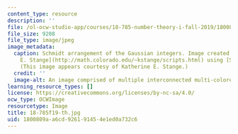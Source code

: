 ```yaml
---
content_type: resource
description: ''
file: /ol-ocw-studio-app/courses/18-785-number-theory-i-fall-2019/1800809aa6cd926191454e1ed0a732c6_18-785f19-th.jpg
file_size: 9208
file_type: image/jpeg
image_metadata:
  caption: Schmidt arrangement of the Gaussian integers. Image created by [Katherine
    E. Stange](http://math.colorado.edu/~kstange/scripts.html) using [Sage](http://www.sagemath.org/).
    (This image appears courtesy of Katherine E. Stange.)
  credit: ''
  image-alt: An image comprised of multiple interconnected multi-colored circles.
learning_resource_types: []
license: https://creativecommons.org/licenses/by-nc-sa/4.0/
ocw_type: OCWImage
resourcetype: Image
title: 18-785f19-th.jpg
uid: 1800809a-a6cd-9261-9145-4e1ed0a732c6
---
```

